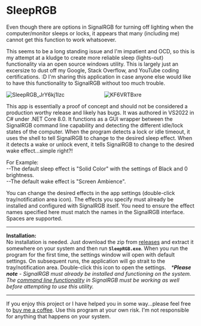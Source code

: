 # SleepRGB
Even though there are options in SignalRGB for turning off lighting when the computer/monitor sleeps or locks, it appears that many (including me) cannot get this function to work whatsoever.

This seems to be a long standing issue and I'm impatient and OCD, so this is my attempt at a kludge to create more reliable sleep (lights-out) functionality via an open source windows utility. This is largely just an excersize to dust off my Google, Stack Overflow, and YouTube coding certifications. :D  I'm sharing this application in case anyone else would like to have this functionality to SignalRGB without too much trouble. 

![SleepRGB_JrY6kj1Izc](https://github.com/user-attachments/assets/8f298d80-720e-4c8a-9d9b-0b4529f45eca) &emsp;&emsp;&emsp;&emsp;&emsp;&emsp;&emsp; ![KF6VRTBxre](https://github.com/user-attachments/assets/c643699e-70a5-466a-88af-880f48a8fd50)

This app is essentially a proof of concept and should not be considered a production worthy release and likely has bugs. It was authored in VS2022 in C# under .NET Core 8.0. It functions as a GUI wrapper between the SignalRGB command line capability and detecting the different idle/lock states of the computer. When the program detects a lock or idle timeout, it uses the shell to tell SignalRGB to change to the desired sleep effect. When it detects a wake or unlock event, it tells SignalRGB to change to the desired wake effect...simple right?!

For Example:  
--The default sleep effect is "Solid Color" with the settings of Black and 0 brightness.  
--The default wake effect is "Screen Ambience". 

You can change the desired effects in the app settings (double-click tray/notification area icon). The effects you specify must already be installed and configured with SignalRGB itself. You need to ensure the effect names specified here must match the names in the SignalRGB interface. Spaces are supported.
************************************************************************************************
**Installation:** <br />
No installation is needed. Just download the zip from [releases](https://github.com/T3chDad/SignalRGB-Sleep/releases) and extract it somewhere on your system and then run **`SleepRGB.exe`**.  When you run the program for the first time, the settings window will open with default settings.  On subsequent runs, the application will go strait to the tray/notification area.  Double-click this icon to open the settings.&emsp;_***Please note** - SignalRGB must already be installed and functioning on the system. The [command line functionality](https://docs.signalrgb.com/application-url-s/using-command-line) in SignalRGB must be working as well before attempting to use this utility._
************************************************************************************************
If you enjoy this project or I have helped you in some way...please feel free to [buy me a coffee](https://www.buymeacoffee.com/hVmOfsXjX1).
Use this program at your own risk. I'm not responsible for anything that happens on your system.
